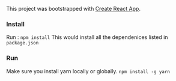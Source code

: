 This project was bootstrapped with [Create React App](https://github.com/facebookincubator/create-react-app).

### Install
Run  : `npm install` 
This would install all the dependenices listed in `package.json`


### Run
Make sure you install yarn locally or globally.
`npm install -g yarn` 











